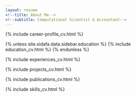 ```yaml
---
layout: resume
<!--title: About Me-->
<!--subtitle: Computational Scientist & Accountant-->
---
```



{% include career-profile_cv.html %}

{% unless site.sidafa.data.sidebar.education %}
  {% include education_cv.html %}
{% endunless %}

{% include experiences_cv.html %}

{% include projects_cv.html %}

{% include publications_cv.html %}

{% include skills_cv.html %}
